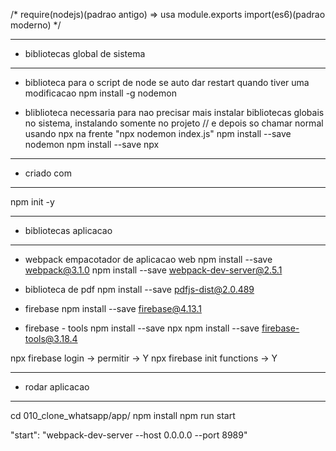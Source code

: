 /*
require(nodejs)(padrao antigo) => usa module.exports
import(es6)(padrao moderno)
*/

--- ---------------------------------------------------
- bibliotecas global de sistema
--- ---------------------------------------------------
- biblioteca para o script de node se auto dar restart quando tiver uma modificacao
 npm install -g nodemon 
 
 - bliblioteca necessaria para nao precisar mais instalar bibliotecas globais no sistema, instalando somente no projeto
// e depois so chamar normal usando npx na frente "npx nodemon index.js"
  npm install --save nodemon 
  npm install --save npx

     
--- ---------------------------------------------------
- criado com
--- ---------------------------------------------------
npm init -y


--- ---------------------------------------------------
- bibliotecas aplicacao
--- ---------------------------------------------------

- webpack empacotador de aplicacao web
npm install --save webpack@3.1.0
npm install --save webpack-dev-server@2.5.1

- biblioteca de pdf
npm install --save pdfjs-dist@2.0.489


- firebase
npm install --save firebase@4.13.1

- firebase - tools
npm install --save npx
npm install --save firebase-tools@3.18.4



 npx firebase login
-> permitir
-> Y
npx firebase init functions
-> Y

--- ---------------------------------------------------
- rodar aplicacao
--- ---------------------------------------------------
cd 010_clone_whatsapp/app/
npm install
npm run start



 "start": "webpack-dev-server --host 0.0.0.0 --port 8989"